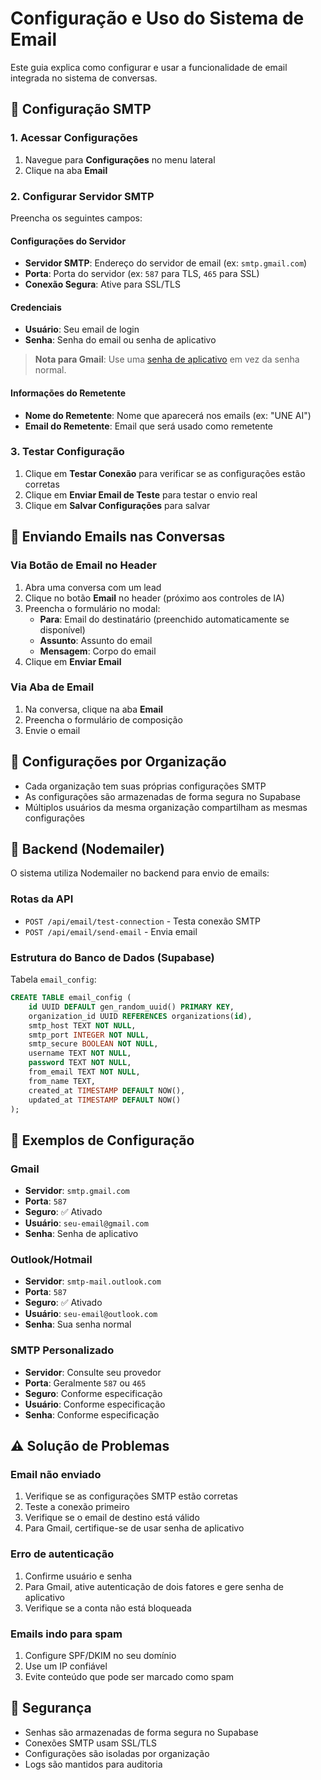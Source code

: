 # Configuração e Uso do Sistema de Email

Este guia explica como configurar e usar a funcionalidade de email integrada no sistema de conversas.

## 📧 Configuração SMTP

### 1. Acessar Configurações
1. Navegue para **Configurações** no menu lateral
2. Clique na aba **Email**

### 2. Configurar Servidor SMTP
Preencha os seguintes campos:

#### Configurações do Servidor
- **Servidor SMTP**: Endereço do servidor de email (ex: `smtp.gmail.com`)
- **Porta**: Porta do servidor (ex: `587` para TLS, `465` para SSL)
- **Conexão Segura**: Ative para SSL/TLS

#### Credenciais
- **Usuário**: Seu email de login
- **Senha**: Senha do email ou senha de aplicativo

> **Nota para Gmail**: Use uma [senha de aplicativo](https://support.google.com/accounts/answer/185833) em vez da senha normal.

#### Informações do Remetente
- **Nome do Remetente**: Nome que aparecerá nos emails (ex: "UNE AI")
- **Email do Remetente**: Email que será usado como remetente

### 3. Testar Configuração
1. Clique em **Testar Conexão** para verificar se as configurações estão corretas
2. Clique em **Enviar Email de Teste** para testar o envio real
3. Clique em **Salvar Configurações** para salvar

## 📩 Enviando Emails nas Conversas

### Via Botão de Email no Header
1. Abra uma conversa com um lead
2. Clique no botão **Email** no header (próximo aos controles de IA)
3. Preencha o formulário no modal:
   - **Para**: Email do destinatário (preenchido automaticamente se disponível)
   - **Assunto**: Assunto do email
   - **Mensagem**: Corpo do email
4. Clique em **Enviar Email**

### Via Aba de Email
1. Na conversa, clique na aba **Email**
2. Preencha o formulário de composição
3. Envie o email

## 🔧 Configurações por Organização

- Cada organização tem suas próprias configurações SMTP
- As configurações são armazenadas de forma segura no Supabase
- Múltiplos usuários da mesma organização compartilham as mesmas configurações

## 🔧 Backend (Nodemailer)

O sistema utiliza Nodemailer no backend para envio de emails:

### Rotas da API
- `POST /api/email/test-connection` - Testa conexão SMTP
- `POST /api/email/send-email` - Envia email

### Estrutura do Banco de Dados (Supabase)
Tabela `email_config`:
```sql
CREATE TABLE email_config (
    id UUID DEFAULT gen_random_uuid() PRIMARY KEY,
    organization_id UUID REFERENCES organizations(id),
    smtp_host TEXT NOT NULL,
    smtp_port INTEGER NOT NULL,
    smtp_secure BOOLEAN NOT NULL,
    username TEXT NOT NULL,
    password TEXT NOT NULL,
    from_email TEXT NOT NULL,
    from_name TEXT,
    created_at TIMESTAMP DEFAULT NOW(),
    updated_at TIMESTAMP DEFAULT NOW()
);
```

## 🚀 Exemplos de Configuração

### Gmail
- **Servidor**: `smtp.gmail.com`
- **Porta**: `587`
- **Seguro**: ✅ Ativado
- **Usuário**: `seu-email@gmail.com`
- **Senha**: Senha de aplicativo

### Outlook/Hotmail
- **Servidor**: `smtp-mail.outlook.com`
- **Porta**: `587`
- **Seguro**: ✅ Ativado
- **Usuário**: `seu-email@outlook.com`
- **Senha**: Sua senha normal

### SMTP Personalizado
- **Servidor**: Consulte seu provedor
- **Porta**: Geralmente `587` ou `465`
- **Seguro**: Conforme especificação
- **Usuário**: Conforme especificação
- **Senha**: Conforme especificação

## ⚠️ Solução de Problemas

### Email não enviado
1. Verifique se as configurações SMTP estão corretas
2. Teste a conexão primeiro
3. Verifique se o email de destino está válido
4. Para Gmail, certifique-se de usar senha de aplicativo

### Erro de autenticação
1. Confirme usuário e senha
2. Para Gmail, ative autenticação de dois fatores e gere senha de aplicativo
3. Verifique se a conta não está bloqueada

### Emails indo para spam
1. Configure SPF/DKIM no seu domínio
2. Use um IP confiável
3. Evite conteúdo que pode ser marcado como spam

## 🔐 Segurança

- Senhas são armazenadas de forma segura no Supabase
- Conexões SMTP usam SSL/TLS
- Configurações são isoladas por organização
- Logs são mantidos para auditoria 